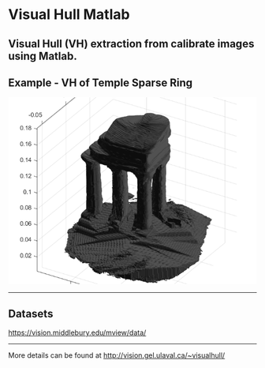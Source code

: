 # Visual Hull Matlab

Visual Hull (VH) extraction from calibrate images using Matlab.
---
## Example - VH of Temple Sparse Ring
![Temple Sparse](./assets/temple_sparse_ring.png)

---
## Datasets

https://vision.middlebury.edu/mview/data/

---

More details can be found at http://vision.gel.ulaval.ca/~visualhull/
